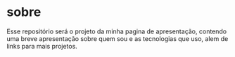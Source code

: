 # sobre
Esse repositório será o projeto da minha pagina de apresentação, contendo uma breve apresentação sobre quem sou e as tecnologias que uso, alem de links para mais projetos.
